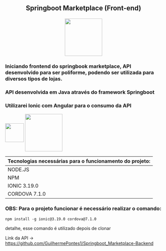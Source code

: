 ##  <p align = center> Springboot Marketplace (Front-end) </p> <p align = "center"> <img align = center src="https://user-images.githubusercontent.com/65747791/129110129-ef1a1300-6acf-48bf-b8c5-625126336a7d.png" height = "120" width="120"> </p>

### Iniciando frontend do springbook marketplace, API desenvolvido para ser poliforme, podendo ser utilizada para diversos tipos de lojas.
### API desenvolvida em Java através do framework Springboot

### Utilizarei Ionic com Angular para o consumo da API 
<img align = "center" height = "60" width = "60" src="https://cdn.jsdelivr.net/gh/devicons/devicon/icons/angularjs/angularjs-plain.svg"> <img align = "center" height = "120" width = "120" src="https://cdn.jsdelivr.net/gh/devicons/devicon/icons/ionic/ionic-original-wordmark.svg">

|Tecnologias necessárias para o funcionamento do projeto:|
|---|
|NODE.JS      |
|NPM          |
|IONIC 3.19.0 |
|CORDOVA 7.1.0| 

### OBS: Para o projeto funcionar é necessário realizar o comando:  
~~~
npm install -g ionic@3.19.0 cordova@7.1.0
~~~
detalhe, esse comando é utilizado depois de clonar

Link da API -> https://github.com/GuilhermePontes1/Springboot_Marketplace-Backend

